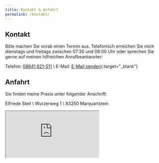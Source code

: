 ```yaml
---
title: Kontakt & Anfahrt
permalink: /kontakt/
---
```


## Kontakt

Bitte machen Sie vorab einen Termin aus. Telefonisch erreichen Sie mich dienstags und freitags
zwischen 07:30 und 08:00 Uhr oder sprechen Sie gerne auf meinen hilfreichen Anrufbeantworter:

Telefon: [08641 621-511](tel:+498641621511) \\
E-Mail: [E-Mail senden](mailto:info@heilkundepraxis-steil.de){:target="\_blank"}

## Anfahrt

Sie finden meine Praxis unter folgender Anschrift:

Elfriede Steil \\
Wurzerweg 1 \\
83250 Marquartstein

<iframe class="google-maps" src="https://www.google.com/maps/embed?pb=!1m18!1m12!1m3!1d2682.1309207235145!2d12.45674741643154!3d47.75951487919503!2m3!1f0!2f0!3f0!3m2!1i1024!2i768!4f13.1!3m3!1m2!1s0x4776699d5d2c9157%3A0xb7772800bf1b959a!2sWurzerweg%201%2C%2083250%20Marquartstein!5e0!3m2!1sde!2sde!4v1629965789220!5m2!1sde!2sde" allowfullscreen="" loading="lazy"></iframe>
